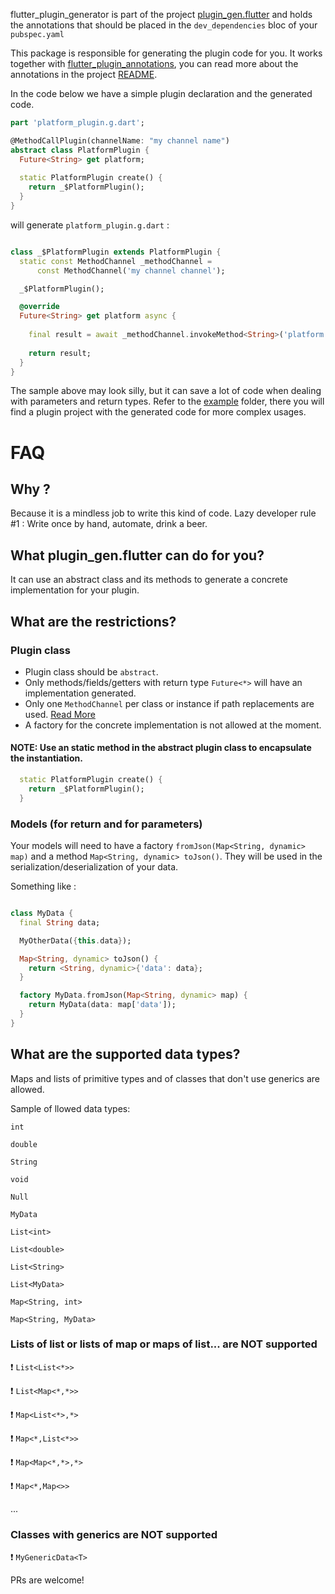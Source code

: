 flutter_plugin_generator is part of the project [plugin_gen.flutter](https://github.com/BugsBunnyBR/plugin_gen.flutter/) and holds the annotations that should
be placed in the `dev_dependencies` bloc of your `pubspec.yaml`


This package is responsible for generating the plugin code for you.
It works together with [flutter_plugin_annotations](https://pub.dev/packages/flutter_plugin_annotations), you can read more about
the annotations in the project [README](https://github.com/BugsBunnyBR/plugin_gen.flutter/blob/master/flutter_plugin_annotations/README.md). 

In the code below we have a simple plugin declaration and the generated code.


```dart
part 'platform_plugin.g.dart';

@MethodCallPlugin(channelName: "my channel name")
abstract class PlatformPlugin {
  Future<String> get platform;
  
  static PlatformPlugin create() {
    return _$PlatformPlugin();
  }
}
```

will generate `platform_plugin.g.dart` : 


```dart

class _$PlatformPlugin extends PlatformPlugin {
  static const MethodChannel _methodChannel =
      const MethodChannel('my channel channel');

  _$PlatformPlugin();

  @override
  Future<String> get platform async {
    
    final result = await _methodChannel.invokeMethod<String>('platform');
    
    return result;
  }
}

```

The sample above may look silly, but it can save a lot of code when dealing with parameters and return types.
Refer to the [example](https://github.com/BugsBunnyBR/plugin_gen.flutter/tree/master/example/) folder, there you will find a plugin project
with the generated code for more complex usages.

# FAQ

## Why ?

Because it is a mindless job to write this kind of code.
Lazy developer rule #1 : Write once by hand, automate, drink a beer.

## What plugin_gen.flutter can do for you?

It can use an abstract class and its methods to generate a concrete implementation for your plugin.

## What are the restrictions?

### Plugin class
* Plugin class should be `abstract`.
* Only methods/fields/getters with return type `Future<*>` will have an implementation generated.
* Only one `MethodChannel` per class or instance if path replacements are used. [Read More](https://github.com/BugsBunnyBR/plugin_gen.flutter/blob/master/flutter_plugin_annotations/README.md)
* A factory for the concrete implementation is not allowed at the moment.
#### NOTE: Use an static method in the abstract plugin class to encapsulate the instantiation.

```dart
  static PlatformPlugin create() {
    return _$PlatformPlugin();
  }
```

### Models (for return and for parameters)
Your models will need to have a factory `fromJson(Map<String, dynamic> map)` and a method `Map<String, dynamic> toJson()`. They will be used in the serialization/deserialization of your data.

Something like : 

```dart

class MyData {
  final String data;

  MyOtherData({this.data});

  Map<String, dynamic> toJson() {
    return <String, dynamic>{'data': data};
  }

  factory MyData.fromJson(Map<String, dynamic> map) {
    return MyData(data: map['data']);
  }
}

```

## What are the supported data types?
Maps and lists of primitive types and of classes that don't use generics are allowed.

Sample of llowed data types:

`int`

`double`

`String`

`void`

`Null`

`MyData`

`List<int>`

`List<double>`

`List<String>`

`List<MyData>`

`Map<String, int>`

`Map<String, MyData>`


### Lists of list or lists of map or maps of list... are **NOT** supported
:exclamation: `List<List<*>>` 

:exclamation: `List<Map<*,*>>`

:exclamation: `Map<List<*>,*>`

:exclamation: `Map<*,List<*>>`

:exclamation: `Map<Map<*,*>,*>`

:exclamation: `Map<*,Map<>>`

...

### Classes with generics are **NOT** supported

:exclamation: `MyGenericData<T>`


PRs are welcome!
